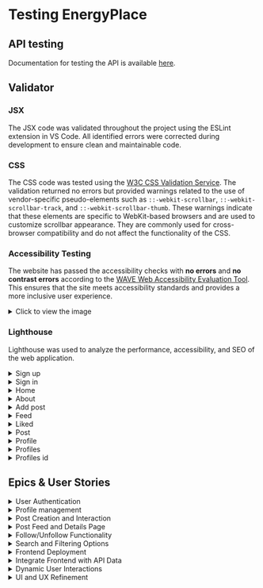 # Testing EnergyPlace

## API testing

Documentation for testing the API is available [here](https://github.com/Malinchristina/EnergyPlace-API/blob/main/README.md#testing).

## Validator

### JSX 

The JSX code was validated throughout the project using the ESLint extension in VS Code. All identified errors were corrected during development to ensure clean and maintainable code.

### CSS

The CSS code was tested using the [W3C CSS Validation Service](https://jigsaw.w3.org/css-validator/#validate_by_input). The validation returned no errors but provided warnings related to the use of vendor-specific pseudo-elements such as `::-webkit-scrollbar`, `::-webkit-scrollbar-track`, and `::-webkit-scrollbar-thumb`. These warnings indicate that these elements are specific to WebKit-based browsers and are used to customize scrollbar appearance. They are commonly used for cross-browser compatibility and do not affect the functionality of the CSS.

### Accessibility Testing

The website has passed the accessibility checks with **no errors** and **no contrast errors** according to the [WAVE Web Accessibility Evaluation Tool](https://wave.webaim.org/). This ensures that the site meets accessibility standards and provides a more inclusive user experience.

<details>
  <summary>Click to view the image</summary>
  
  ![Wave Accessibility Test](documentation/test_images/wave.png)
  
</details>

### Lighthouse

Lighthouse was used to analyze the performance, accessibility, and SEO of the web application.

<details>
  <summary>Sign up</summary>
  
  ![Sign up](documentation/test_images/signup.png)
  
</details>

<details>
  <summary>Sign in</summary>
  
  ![Sign in](documentation/test_images/signin.png)
  
</details>

<details>
  <summary>Home</summary>
  
  ![Home](documentation/test_images/home.png)
  
</details>

<details>
  <summary>About</summary>
  
  ![About](documentation/test_images/about.png)
  
</details>

<details>
  <summary>Add post</summary>
  
  ![Add post](documentation/test_images/create_post.png)
  
</details>

<details>
  <summary>Feed</summary>
  
  ![Feed](documentation/test_images/feed.png)
  
</details>

<details>
  <summary>Liked</summary>
  
  ![Liked](documentation/test_images/liked.png)
  
</details>

<details>
  <summary>Post</summary>
  
  ![Post](documentation/test_images/posts_id.png)
  
</details>

<details>
  <summary>Profile</summary>
  
  ![Profile](documentation/test_images/profile.png)
  
</details>

<details>
  <summary>Profiles</summary>
  
  ![Profiles](documentation/test_images/profiles.png)
  
</details>

<details>
  <summary>Profiles id</summary>
  
  ![Profiles id](documentation/test_images/profiles_id.png)
  
</details>



## Epics & User Stories

<details>
  <summary>User Authentication</summary>

  [GitHub Issue Link](https://github.com/Malinchristina/energyplace-frontend/issues/1)


| TC ID   | US # | Title                                        | Pass as expected |
|---------|------|----------------------------------------------|------------------|
| EPIC #1 |      |                                              |                  |
| TC1     | 10   | Register an account                          | Yes              |
| TC2     | 11   | Log in to my account                         | Yes              |
| TC3     | 39   | Logged in status                             | Yes              |
| TC4     | 40   | Refreshing access tokens                     | Yes              |
| TC5     | 46   | Redirect User Based on Authentication Status | Yes              |


</details>

<details>
  <summary>Profile management</summary>

  [GitHub Issue Link](https://github.com/Malinchristina/energyplace-frontend/issues/38)

| TC ID    | US # | Title                                        | Pass as expected |
|----------|------|----------------------------------------------|------------------|
| EPIC #38 |      |                                              |                  |
| TC6      | 12   | Redirect User Based on Authentication Status | Yes              |
| TC7      | 43   | View others profile                          | Yes              |

</details>

<details>
  <summary>Post Creation and Interaction</summary>

  [GitHub Issue Link](https://github.com/Malinchristina/energyplace-frontend/issues/3)

| TC ID   | US # | Title                   | Pass as expected |
|---------|------|-------------------------|------------------|
| EPIC #3 |      |                         |                  |
| TC8     | 15   | Create a post           | Yes              |
| TC9     | 16   | Edit or delete post     | Yes              |
| TC10    | 17   | Like a post             | Yes              |
| TC11    | 32   | Add comment on a post   | Yes              |
| TC12    | 33   | Edit comment on a post  | Yes              |
| TC13    | 34   | Edit comment on a post  | Yes              |
| TC14    | 35   | Edit comment on a post  | Yes              |
| TC15    | 44   | Add categories on posts | Yes              |
| TC16    | 45   | Add location to post    | Yes              |

</details>

<details>
  <summary>Post Feed and Details Page</summary>

  [GitHub Issue Link](https://github.com/Malinchristina/energyplace-frontend/issues/2)

| TC ID   | US # | Title                    | Pass as expected |
|---------|------|--------------------------|------------------|
| EPIC #2 |      |                          |                  |
| TC17    | 13   | View post feed           | Yes              |
| TC18    | 14   | View post details        | Yes              |
| TC19    | 36   | Infinite scroll          | Yes              |
| TC20    | 42   | Display Most Liked Posts | Yes              |


</details>

<details>
  <summary>Follow/Unfollow Functionality</summary>

  [GitHub Issue Link](https://github.com/Malinchristina/energyplace-frontend/issues/4)

| TC ID   | US # | Title           | Pass as expected |
|---------|------|-----------------|------------------|
| EPIC #4 |      |                 |                  |
| TC21    | 18   | Follow a user   | Yes              |
| TC22    | 19   | Unfollow a user | Yes              |

</details>

<details>
  <summary>Search and Filtering Options</summary>

  [GitHub Issue Link](https://github.com/Malinchristina/energyplace-frontend/issues/5)

| TC ID   | US # | Title                       | Pass as expected |
|---------|------|-----------------------------|------------------|
| EPIC #5 |      |                             |                  |
| TC23    | 21   | Search for posts by keyword | Yes              |
| TC24    | 22   | Filter posts by location    | Yes              |
| TC25    | 23   | Filter posts by category    | Yes              |

</details>

<details>
  <summary>Frontend Deployment</summary>

  [GitHub Issue Link](https://github.com/Malinchristina/energyplace-frontend/issues/6)

</details>

<details>
  <summary>Integrate Frontend with API Data</summary>

  [GitHub Issue Link](https://github.com/Malinchristina/energyplace-frontend/issues/7)

| TC ID   | US # | Title                                | Pass as expected |
|---------|------|--------------------------------------|------------------|
| EPIC #7 |      |                                      |                  |
| TC27    | 25   | Fetch and display posts from the API | Yes              |
| TC28    | 26   | Submit data to the API               | Yes              |

</details>

<details>
  <summary>Dynamic User Interactions</summary>

  [GitHub Issue Link](https://github.com/Malinchristina/energyplace-frontend/issues/8)

| TC ID   | US # | Title                                 | Pass as expected |
|---------|------|---------------------------------------|------------------|
| EPIC #8 |      |                                       |                  |
| TC29    | 27   | Like or comment on posts in real-time | Yes              |
| TC30    | 28   | Follow/unfollow users dynamically     | Yes              |

</details>

<details>
  <summary>UI and UX Refinement</summary>

  [GitHub Issue Link](https://github.com/Malinchristina/energyplace-frontend/issues/9)

| TC ID   | US # | Title                              | Pass as expected |
|---------|------|------------------------------------|------------------|
| EPIC #9 |      |                                    |                  |
| TC31    | 29   | Ensure mobile responsiveness       | Yes              |
| TC32    | 30   | Enhance navigation for ease of use | Yes              |
| TC33    | 37   | Routing                            | Yes              |
| TC34    | 47   | Display page not found             | Yes              |
| TC35    | 49   | About page                         | Yes              |


</details>
